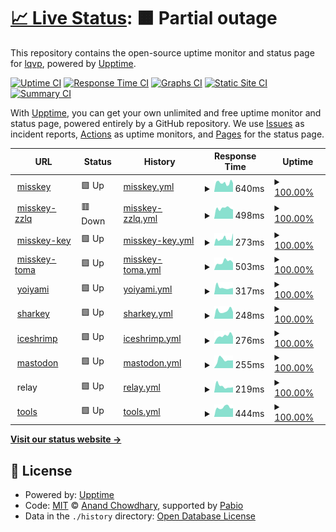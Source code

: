 # [📈 Live Status](https://upptime.0il.pw): <!--live status--> **🟧 Partial outage**

This repository contains the open-source uptime monitor and status page for [lqvp](https://upptime.0il.pw), powered by [Upptime](https://github.com/upptime/upptime).

[![Uptime CI](https://github.com/lqvp/upptime/workflows/Uptime%20CI/badge.svg)](https://github.com/lqvp/upptime/actions?query=workflow%3A%22Uptime+CI%22)
[![Response Time CI](https://github.com/lqvp/upptime/workflows/Response%20Time%20CI/badge.svg)](https://github.com/lqvp/upptime/actions?query=workflow%3A%22Response+Time+CI%22)
[![Graphs CI](https://github.com/lqvp/upptime/workflows/Graphs%20CI/badge.svg)](https://github.com/lqvp/upptime/actions?query=workflow%3A%22Graphs+CI%22)
[![Static Site CI](https://github.com/lqvp/upptime/workflows/Static%20Site%20CI/badge.svg)](https://github.com/lqvp/upptime/actions?query=workflow%3A%22Static+Site+CI%22)
[![Summary CI](https://github.com/lqvp/upptime/workflows/Summary%20CI/badge.svg)](https://github.com/lqvp/upptime/actions?query=workflow%3A%22Summary+CI%22)

With [Upptime](https://upptime.js.org), you can get your own unlimited and free uptime monitor and status page, powered entirely by a GitHub repository. We use [Issues](https://github.com/lqvp/upptime/issues) as incident reports, [Actions](https://github.com/lqvp/upptime/actions) as uptime monitors, and [Pages](https://upptime.0il.pw) for the status page.

<!--start: status pages-->
<!-- This summary is generated by Upptime (https://github.com/upptime/upptime) -->
<!-- Do not edit this manually, your changes will be overwritten -->
<!-- prettier-ignore -->
| URL | Status | History | Response Time | Uptime |
| --- | ------ | ------- | ------------- | ------ |
| <img alt="" src="https://icons.duckduckgo.com/ip3/mi.0il.pw.ico" height="13"> [misskey](https://mi.0il.pw/) | 🟩 Up | [misskey.yml](https://github.com/lqvp/upptime/commits/HEAD/history/misskey.yml) | <details><summary><img alt="Response time graph" src="./graphs/misskey/response-time-week.png" height="20"> 640ms</summary><br><a href="https://uptime.0il.pw/history/misskey"><img alt="Response time 643" src="https://img.shields.io/endpoint?url=https%3A%2F%2Fraw.githubusercontent.com%2Flqvp%2Fupptime%2FHEAD%2Fapi%2Fmisskey%2Fresponse-time.json"></a><br><a href="https://uptime.0il.pw/history/misskey"><img alt="24-hour response time 613" src="https://img.shields.io/endpoint?url=https%3A%2F%2Fraw.githubusercontent.com%2Flqvp%2Fupptime%2FHEAD%2Fapi%2Fmisskey%2Fresponse-time-day.json"></a><br><a href="https://uptime.0il.pw/history/misskey"><img alt="7-day response time 640" src="https://img.shields.io/endpoint?url=https%3A%2F%2Fraw.githubusercontent.com%2Flqvp%2Fupptime%2FHEAD%2Fapi%2Fmisskey%2Fresponse-time-week.json"></a><br><a href="https://uptime.0il.pw/history/misskey"><img alt="30-day response time 600" src="https://img.shields.io/endpoint?url=https%3A%2F%2Fraw.githubusercontent.com%2Flqvp%2Fupptime%2FHEAD%2Fapi%2Fmisskey%2Fresponse-time-month.json"></a><br><a href="https://uptime.0il.pw/history/misskey"><img alt="1-year response time 643" src="https://img.shields.io/endpoint?url=https%3A%2F%2Fraw.githubusercontent.com%2Flqvp%2Fupptime%2FHEAD%2Fapi%2Fmisskey%2Fresponse-time-year.json"></a></details> | <details><summary><a href="https://uptime.0il.pw/history/misskey">100.00%</a></summary><a href="https://uptime.0il.pw/history/misskey"><img alt="All-time uptime 99.53%" src="https://img.shields.io/endpoint?url=https%3A%2F%2Fraw.githubusercontent.com%2Flqvp%2Fupptime%2FHEAD%2Fapi%2Fmisskey%2Fuptime.json"></a><br><a href="https://uptime.0il.pw/history/misskey"><img alt="24-hour uptime 100.00%" src="https://img.shields.io/endpoint?url=https%3A%2F%2Fraw.githubusercontent.com%2Flqvp%2Fupptime%2FHEAD%2Fapi%2Fmisskey%2Fuptime-day.json"></a><br><a href="https://uptime.0il.pw/history/misskey"><img alt="7-day uptime 100.00%" src="https://img.shields.io/endpoint?url=https%3A%2F%2Fraw.githubusercontent.com%2Flqvp%2Fupptime%2FHEAD%2Fapi%2Fmisskey%2Fuptime-week.json"></a><br><a href="https://uptime.0il.pw/history/misskey"><img alt="30-day uptime 99.33%" src="https://img.shields.io/endpoint?url=https%3A%2F%2Fraw.githubusercontent.com%2Flqvp%2Fupptime%2FHEAD%2Fapi%2Fmisskey%2Fuptime-month.json"></a><br><a href="https://uptime.0il.pw/history/misskey"><img alt="1-year uptime 99.53%" src="https://img.shields.io/endpoint?url=https%3A%2F%2Fraw.githubusercontent.com%2Flqvp%2Fupptime%2FHEAD%2Fapi%2Fmisskey%2Fuptime-year.json"></a></details>
| <img alt="" src="https://icons.duckduckgo.com/ip3/zzlq.0il.pw.ico" height="13"> [misskey-zzlq](https://zzlq.0il.pw/) | 🟥 Down | [misskey-zzlq.yml](https://github.com/lqvp/upptime/commits/HEAD/history/misskey-zzlq.yml) | <details><summary><img alt="Response time graph" src="./graphs/misskey-zzlq/response-time-week.png" height="20"> 498ms</summary><br><a href="https://uptime.0il.pw/history/misskey-zzlq"><img alt="Response time 586" src="https://img.shields.io/endpoint?url=https%3A%2F%2Fraw.githubusercontent.com%2Flqvp%2Fupptime%2FHEAD%2Fapi%2Fmisskey-zzlq%2Fresponse-time.json"></a><br><a href="https://uptime.0il.pw/history/misskey-zzlq"><img alt="24-hour response time 479" src="https://img.shields.io/endpoint?url=https%3A%2F%2Fraw.githubusercontent.com%2Flqvp%2Fupptime%2FHEAD%2Fapi%2Fmisskey-zzlq%2Fresponse-time-day.json"></a><br><a href="https://uptime.0il.pw/history/misskey-zzlq"><img alt="7-day response time 498" src="https://img.shields.io/endpoint?url=https%3A%2F%2Fraw.githubusercontent.com%2Flqvp%2Fupptime%2FHEAD%2Fapi%2Fmisskey-zzlq%2Fresponse-time-week.json"></a><br><a href="https://uptime.0il.pw/history/misskey-zzlq"><img alt="30-day response time 533" src="https://img.shields.io/endpoint?url=https%3A%2F%2Fraw.githubusercontent.com%2Flqvp%2Fupptime%2FHEAD%2Fapi%2Fmisskey-zzlq%2Fresponse-time-month.json"></a><br><a href="https://uptime.0il.pw/history/misskey-zzlq"><img alt="1-year response time 586" src="https://img.shields.io/endpoint?url=https%3A%2F%2Fraw.githubusercontent.com%2Flqvp%2Fupptime%2FHEAD%2Fapi%2Fmisskey-zzlq%2Fresponse-time-year.json"></a></details> | <details><summary><a href="https://uptime.0il.pw/history/misskey-zzlq">100.00%</a></summary><a href="https://uptime.0il.pw/history/misskey-zzlq"><img alt="All-time uptime 99.40%" src="https://img.shields.io/endpoint?url=https%3A%2F%2Fraw.githubusercontent.com%2Flqvp%2Fupptime%2FHEAD%2Fapi%2Fmisskey-zzlq%2Fuptime.json"></a><br><a href="https://uptime.0il.pw/history/misskey-zzlq"><img alt="24-hour uptime 99.99%" src="https://img.shields.io/endpoint?url=https%3A%2F%2Fraw.githubusercontent.com%2Flqvp%2Fupptime%2FHEAD%2Fapi%2Fmisskey-zzlq%2Fuptime-day.json"></a><br><a href="https://uptime.0il.pw/history/misskey-zzlq"><img alt="7-day uptime 100.00%" src="https://img.shields.io/endpoint?url=https%3A%2F%2Fraw.githubusercontent.com%2Flqvp%2Fupptime%2FHEAD%2Fapi%2Fmisskey-zzlq%2Fuptime-week.json"></a><br><a href="https://uptime.0il.pw/history/misskey-zzlq"><img alt="30-day uptime 98.70%" src="https://img.shields.io/endpoint?url=https%3A%2F%2Fraw.githubusercontent.com%2Flqvp%2Fupptime%2FHEAD%2Fapi%2Fmisskey-zzlq%2Fuptime-month.json"></a><br><a href="https://uptime.0il.pw/history/misskey-zzlq"><img alt="1-year uptime 99.40%" src="https://img.shields.io/endpoint?url=https%3A%2F%2Fraw.githubusercontent.com%2Flqvp%2Fupptime%2FHEAD%2Fapi%2Fmisskey-zzlq%2Fuptime-year.json"></a></details>
| <img alt="" src="https://icons.duckduckgo.com/ip3/key.0il.pw.ico" height="13"> [misskey-key](https://key.0il.pw/) | 🟩 Up | [misskey-key.yml](https://github.com/lqvp/upptime/commits/HEAD/history/misskey-key.yml) | <details><summary><img alt="Response time graph" src="./graphs/misskey-key/response-time-week.png" height="20"> 273ms</summary><br><a href="https://uptime.0il.pw/history/misskey-key"><img alt="Response time 257" src="https://img.shields.io/endpoint?url=https%3A%2F%2Fraw.githubusercontent.com%2Flqvp%2Fupptime%2FHEAD%2Fapi%2Fmisskey-key%2Fresponse-time.json"></a><br><a href="https://uptime.0il.pw/history/misskey-key"><img alt="24-hour response time 485" src="https://img.shields.io/endpoint?url=https%3A%2F%2Fraw.githubusercontent.com%2Flqvp%2Fupptime%2FHEAD%2Fapi%2Fmisskey-key%2Fresponse-time-day.json"></a><br><a href="https://uptime.0il.pw/history/misskey-key"><img alt="7-day response time 273" src="https://img.shields.io/endpoint?url=https%3A%2F%2Fraw.githubusercontent.com%2Flqvp%2Fupptime%2FHEAD%2Fapi%2Fmisskey-key%2Fresponse-time-week.json"></a><br><a href="https://uptime.0il.pw/history/misskey-key"><img alt="30-day response time 271" src="https://img.shields.io/endpoint?url=https%3A%2F%2Fraw.githubusercontent.com%2Flqvp%2Fupptime%2FHEAD%2Fapi%2Fmisskey-key%2Fresponse-time-month.json"></a><br><a href="https://uptime.0il.pw/history/misskey-key"><img alt="1-year response time 257" src="https://img.shields.io/endpoint?url=https%3A%2F%2Fraw.githubusercontent.com%2Flqvp%2Fupptime%2FHEAD%2Fapi%2Fmisskey-key%2Fresponse-time-year.json"></a></details> | <details><summary><a href="https://uptime.0il.pw/history/misskey-key">100.00%</a></summary><a href="https://uptime.0il.pw/history/misskey-key"><img alt="All-time uptime 99.98%" src="https://img.shields.io/endpoint?url=https%3A%2F%2Fraw.githubusercontent.com%2Flqvp%2Fupptime%2FHEAD%2Fapi%2Fmisskey-key%2Fuptime.json"></a><br><a href="https://uptime.0il.pw/history/misskey-key"><img alt="24-hour uptime 100.00%" src="https://img.shields.io/endpoint?url=https%3A%2F%2Fraw.githubusercontent.com%2Flqvp%2Fupptime%2FHEAD%2Fapi%2Fmisskey-key%2Fuptime-day.json"></a><br><a href="https://uptime.0il.pw/history/misskey-key"><img alt="7-day uptime 100.00%" src="https://img.shields.io/endpoint?url=https%3A%2F%2Fraw.githubusercontent.com%2Flqvp%2Fupptime%2FHEAD%2Fapi%2Fmisskey-key%2Fuptime-week.json"></a><br><a href="https://uptime.0il.pw/history/misskey-key"><img alt="30-day uptime 100.00%" src="https://img.shields.io/endpoint?url=https%3A%2F%2Fraw.githubusercontent.com%2Flqvp%2Fupptime%2FHEAD%2Fapi%2Fmisskey-key%2Fuptime-month.json"></a><br><a href="https://uptime.0il.pw/history/misskey-key"><img alt="1-year uptime 99.98%" src="https://img.shields.io/endpoint?url=https%3A%2F%2Fraw.githubusercontent.com%2Flqvp%2Fupptime%2FHEAD%2Fapi%2Fmisskey-key%2Fuptime-year.json"></a></details>
| <img alt="" src="https://icons.duckduckgo.com/ip3/unko.0il.pw.ico" height="13"> [misskey-toma](https://unko.0il.pw/) | 🟩 Up | [misskey-toma.yml](https://github.com/lqvp/upptime/commits/HEAD/history/misskey-toma.yml) | <details><summary><img alt="Response time graph" src="./graphs/misskey-toma/response-time-week.png" height="20"> 503ms</summary><br><a href="https://uptime.0il.pw/history/misskey-toma"><img alt="Response time 507" src="https://img.shields.io/endpoint?url=https%3A%2F%2Fraw.githubusercontent.com%2Flqvp%2Fupptime%2FHEAD%2Fapi%2Fmisskey-toma%2Fresponse-time.json"></a><br><a href="https://uptime.0il.pw/history/misskey-toma"><img alt="24-hour response time 453" src="https://img.shields.io/endpoint?url=https%3A%2F%2Fraw.githubusercontent.com%2Flqvp%2Fupptime%2FHEAD%2Fapi%2Fmisskey-toma%2Fresponse-time-day.json"></a><br><a href="https://uptime.0il.pw/history/misskey-toma"><img alt="7-day response time 503" src="https://img.shields.io/endpoint?url=https%3A%2F%2Fraw.githubusercontent.com%2Flqvp%2Fupptime%2FHEAD%2Fapi%2Fmisskey-toma%2Fresponse-time-week.json"></a><br><a href="https://uptime.0il.pw/history/misskey-toma"><img alt="30-day response time 507" src="https://img.shields.io/endpoint?url=https%3A%2F%2Fraw.githubusercontent.com%2Flqvp%2Fupptime%2FHEAD%2Fapi%2Fmisskey-toma%2Fresponse-time-month.json"></a><br><a href="https://uptime.0il.pw/history/misskey-toma"><img alt="1-year response time 507" src="https://img.shields.io/endpoint?url=https%3A%2F%2Fraw.githubusercontent.com%2Flqvp%2Fupptime%2FHEAD%2Fapi%2Fmisskey-toma%2Fresponse-time-year.json"></a></details> | <details><summary><a href="https://uptime.0il.pw/history/misskey-toma">100.00%</a></summary><a href="https://uptime.0il.pw/history/misskey-toma"><img alt="All-time uptime 100.00%" src="https://img.shields.io/endpoint?url=https%3A%2F%2Fraw.githubusercontent.com%2Flqvp%2Fupptime%2FHEAD%2Fapi%2Fmisskey-toma%2Fuptime.json"></a><br><a href="https://uptime.0il.pw/history/misskey-toma"><img alt="24-hour uptime 100.00%" src="https://img.shields.io/endpoint?url=https%3A%2F%2Fraw.githubusercontent.com%2Flqvp%2Fupptime%2FHEAD%2Fapi%2Fmisskey-toma%2Fuptime-day.json"></a><br><a href="https://uptime.0il.pw/history/misskey-toma"><img alt="7-day uptime 100.00%" src="https://img.shields.io/endpoint?url=https%3A%2F%2Fraw.githubusercontent.com%2Flqvp%2Fupptime%2FHEAD%2Fapi%2Fmisskey-toma%2Fuptime-week.json"></a><br><a href="https://uptime.0il.pw/history/misskey-toma"><img alt="30-day uptime 100.00%" src="https://img.shields.io/endpoint?url=https%3A%2F%2Fraw.githubusercontent.com%2Flqvp%2Fupptime%2FHEAD%2Fapi%2Fmisskey-toma%2Fuptime-month.json"></a><br><a href="https://uptime.0il.pw/history/misskey-toma"><img alt="1-year uptime 100.00%" src="https://img.shields.io/endpoint?url=https%3A%2F%2Fraw.githubusercontent.com%2Flqvp%2Fupptime%2FHEAD%2Fapi%2Fmisskey-toma%2Fuptime-year.json"></a></details>
| <img alt="" src="https://icons.duckduckgo.com/ip3/yoiyami.0il.pw.ico" height="13"> [yoiyami](https://yoiyami.0il.pw/) | 🟩 Up | [yoiyami.yml](https://github.com/lqvp/upptime/commits/HEAD/history/yoiyami.yml) | <details><summary><img alt="Response time graph" src="./graphs/yoiyami/response-time-week.png" height="20"> 317ms</summary><br><a href="https://uptime.0il.pw/history/yoiyami"><img alt="Response time 303" src="https://img.shields.io/endpoint?url=https%3A%2F%2Fraw.githubusercontent.com%2Flqvp%2Fupptime%2FHEAD%2Fapi%2Fyoiyami%2Fresponse-time.json"></a><br><a href="https://uptime.0il.pw/history/yoiyami"><img alt="24-hour response time 298" src="https://img.shields.io/endpoint?url=https%3A%2F%2Fraw.githubusercontent.com%2Flqvp%2Fupptime%2FHEAD%2Fapi%2Fyoiyami%2Fresponse-time-day.json"></a><br><a href="https://uptime.0il.pw/history/yoiyami"><img alt="7-day response time 317" src="https://img.shields.io/endpoint?url=https%3A%2F%2Fraw.githubusercontent.com%2Flqvp%2Fupptime%2FHEAD%2Fapi%2Fyoiyami%2Fresponse-time-week.json"></a><br><a href="https://uptime.0il.pw/history/yoiyami"><img alt="30-day response time 304" src="https://img.shields.io/endpoint?url=https%3A%2F%2Fraw.githubusercontent.com%2Flqvp%2Fupptime%2FHEAD%2Fapi%2Fyoiyami%2Fresponse-time-month.json"></a><br><a href="https://uptime.0il.pw/history/yoiyami"><img alt="1-year response time 303" src="https://img.shields.io/endpoint?url=https%3A%2F%2Fraw.githubusercontent.com%2Flqvp%2Fupptime%2FHEAD%2Fapi%2Fyoiyami%2Fresponse-time-year.json"></a></details> | <details><summary><a href="https://uptime.0il.pw/history/yoiyami">100.00%</a></summary><a href="https://uptime.0il.pw/history/yoiyami"><img alt="All-time uptime 99.98%" src="https://img.shields.io/endpoint?url=https%3A%2F%2Fraw.githubusercontent.com%2Flqvp%2Fupptime%2FHEAD%2Fapi%2Fyoiyami%2Fuptime.json"></a><br><a href="https://uptime.0il.pw/history/yoiyami"><img alt="24-hour uptime 100.00%" src="https://img.shields.io/endpoint?url=https%3A%2F%2Fraw.githubusercontent.com%2Flqvp%2Fupptime%2FHEAD%2Fapi%2Fyoiyami%2Fuptime-day.json"></a><br><a href="https://uptime.0il.pw/history/yoiyami"><img alt="7-day uptime 100.00%" src="https://img.shields.io/endpoint?url=https%3A%2F%2Fraw.githubusercontent.com%2Flqvp%2Fupptime%2FHEAD%2Fapi%2Fyoiyami%2Fuptime-week.json"></a><br><a href="https://uptime.0il.pw/history/yoiyami"><img alt="30-day uptime 100.00%" src="https://img.shields.io/endpoint?url=https%3A%2F%2Fraw.githubusercontent.com%2Flqvp%2Fupptime%2FHEAD%2Fapi%2Fyoiyami%2Fuptime-month.json"></a><br><a href="https://uptime.0il.pw/history/yoiyami"><img alt="1-year uptime 99.98%" src="https://img.shields.io/endpoint?url=https%3A%2F%2Fraw.githubusercontent.com%2Flqvp%2Fupptime%2FHEAD%2Fapi%2Fyoiyami%2Fuptime-year.json"></a></details>
| <img alt="" src="https://icons.duckduckgo.com/ip3/sharkey.0il.pw.ico" height="13"> [sharkey](https://sharkey.0il.pw/) | 🟩 Up | [sharkey.yml](https://github.com/lqvp/upptime/commits/HEAD/history/sharkey.yml) | <details><summary><img alt="Response time graph" src="./graphs/sharkey/response-time-week.png" height="20"> 248ms</summary><br><a href="https://uptime.0il.pw/history/sharkey"><img alt="Response time 266" src="https://img.shields.io/endpoint?url=https%3A%2F%2Fraw.githubusercontent.com%2Flqvp%2Fupptime%2FHEAD%2Fapi%2Fsharkey%2Fresponse-time.json"></a><br><a href="https://uptime.0il.pw/history/sharkey"><img alt="24-hour response time 208" src="https://img.shields.io/endpoint?url=https%3A%2F%2Fraw.githubusercontent.com%2Flqvp%2Fupptime%2FHEAD%2Fapi%2Fsharkey%2Fresponse-time-day.json"></a><br><a href="https://uptime.0il.pw/history/sharkey"><img alt="7-day response time 248" src="https://img.shields.io/endpoint?url=https%3A%2F%2Fraw.githubusercontent.com%2Flqvp%2Fupptime%2FHEAD%2Fapi%2Fsharkey%2Fresponse-time-week.json"></a><br><a href="https://uptime.0il.pw/history/sharkey"><img alt="30-day response time 257" src="https://img.shields.io/endpoint?url=https%3A%2F%2Fraw.githubusercontent.com%2Flqvp%2Fupptime%2FHEAD%2Fapi%2Fsharkey%2Fresponse-time-month.json"></a><br><a href="https://uptime.0il.pw/history/sharkey"><img alt="1-year response time 266" src="https://img.shields.io/endpoint?url=https%3A%2F%2Fraw.githubusercontent.com%2Flqvp%2Fupptime%2FHEAD%2Fapi%2Fsharkey%2Fresponse-time-year.json"></a></details> | <details><summary><a href="https://uptime.0il.pw/history/sharkey">100.00%</a></summary><a href="https://uptime.0il.pw/history/sharkey"><img alt="All-time uptime 99.97%" src="https://img.shields.io/endpoint?url=https%3A%2F%2Fraw.githubusercontent.com%2Flqvp%2Fupptime%2FHEAD%2Fapi%2Fsharkey%2Fuptime.json"></a><br><a href="https://uptime.0il.pw/history/sharkey"><img alt="24-hour uptime 100.00%" src="https://img.shields.io/endpoint?url=https%3A%2F%2Fraw.githubusercontent.com%2Flqvp%2Fupptime%2FHEAD%2Fapi%2Fsharkey%2Fuptime-day.json"></a><br><a href="https://uptime.0il.pw/history/sharkey"><img alt="7-day uptime 100.00%" src="https://img.shields.io/endpoint?url=https%3A%2F%2Fraw.githubusercontent.com%2Flqvp%2Fupptime%2FHEAD%2Fapi%2Fsharkey%2Fuptime-week.json"></a><br><a href="https://uptime.0il.pw/history/sharkey"><img alt="30-day uptime 100.00%" src="https://img.shields.io/endpoint?url=https%3A%2F%2Fraw.githubusercontent.com%2Flqvp%2Fupptime%2FHEAD%2Fapi%2Fsharkey%2Fuptime-month.json"></a><br><a href="https://uptime.0il.pw/history/sharkey"><img alt="1-year uptime 99.97%" src="https://img.shields.io/endpoint?url=https%3A%2F%2Fraw.githubusercontent.com%2Flqvp%2Fupptime%2FHEAD%2Fapi%2Fsharkey%2Fuptime-year.json"></a></details>
| <img alt="" src="https://icons.duckduckgo.com/ip3/ice.0il.pw.ico" height="13"> [iceshrimp](https://ice.0il.pw/) | 🟩 Up | [iceshrimp.yml](https://github.com/lqvp/upptime/commits/HEAD/history/iceshrimp.yml) | <details><summary><img alt="Response time graph" src="./graphs/iceshrimp/response-time-week.png" height="20"> 276ms</summary><br><a href="https://uptime.0il.pw/history/iceshrimp"><img alt="Response time 281" src="https://img.shields.io/endpoint?url=https%3A%2F%2Fraw.githubusercontent.com%2Flqvp%2Fupptime%2FHEAD%2Fapi%2Ficeshrimp%2Fresponse-time.json"></a><br><a href="https://uptime.0il.pw/history/iceshrimp"><img alt="24-hour response time 249" src="https://img.shields.io/endpoint?url=https%3A%2F%2Fraw.githubusercontent.com%2Flqvp%2Fupptime%2FHEAD%2Fapi%2Ficeshrimp%2Fresponse-time-day.json"></a><br><a href="https://uptime.0il.pw/history/iceshrimp"><img alt="7-day response time 276" src="https://img.shields.io/endpoint?url=https%3A%2F%2Fraw.githubusercontent.com%2Flqvp%2Fupptime%2FHEAD%2Fapi%2Ficeshrimp%2Fresponse-time-week.json"></a><br><a href="https://uptime.0il.pw/history/iceshrimp"><img alt="30-day response time 285" src="https://img.shields.io/endpoint?url=https%3A%2F%2Fraw.githubusercontent.com%2Flqvp%2Fupptime%2FHEAD%2Fapi%2Ficeshrimp%2Fresponse-time-month.json"></a><br><a href="https://uptime.0il.pw/history/iceshrimp"><img alt="1-year response time 281" src="https://img.shields.io/endpoint?url=https%3A%2F%2Fraw.githubusercontent.com%2Flqvp%2Fupptime%2FHEAD%2Fapi%2Ficeshrimp%2Fresponse-time-year.json"></a></details> | <details><summary><a href="https://uptime.0il.pw/history/iceshrimp">100.00%</a></summary><a href="https://uptime.0il.pw/history/iceshrimp"><img alt="All-time uptime 99.95%" src="https://img.shields.io/endpoint?url=https%3A%2F%2Fraw.githubusercontent.com%2Flqvp%2Fupptime%2FHEAD%2Fapi%2Ficeshrimp%2Fuptime.json"></a><br><a href="https://uptime.0il.pw/history/iceshrimp"><img alt="24-hour uptime 100.00%" src="https://img.shields.io/endpoint?url=https%3A%2F%2Fraw.githubusercontent.com%2Flqvp%2Fupptime%2FHEAD%2Fapi%2Ficeshrimp%2Fuptime-day.json"></a><br><a href="https://uptime.0il.pw/history/iceshrimp"><img alt="7-day uptime 100.00%" src="https://img.shields.io/endpoint?url=https%3A%2F%2Fraw.githubusercontent.com%2Flqvp%2Fupptime%2FHEAD%2Fapi%2Ficeshrimp%2Fuptime-week.json"></a><br><a href="https://uptime.0il.pw/history/iceshrimp"><img alt="30-day uptime 99.97%" src="https://img.shields.io/endpoint?url=https%3A%2F%2Fraw.githubusercontent.com%2Flqvp%2Fupptime%2FHEAD%2Fapi%2Ficeshrimp%2Fuptime-month.json"></a><br><a href="https://uptime.0il.pw/history/iceshrimp"><img alt="1-year uptime 99.95%" src="https://img.shields.io/endpoint?url=https%3A%2F%2Fraw.githubusercontent.com%2Flqvp%2Fupptime%2FHEAD%2Fapi%2Ficeshrimp%2Fuptime-year.json"></a></details>
| <img alt="" src="https://icons.duckduckgo.com/ip3/mstdn.0il.pw.ico" height="13"> [mastodon](https://mstdn.0il.pw/) | 🟩 Up | [mastodon.yml](https://github.com/lqvp/upptime/commits/HEAD/history/mastodon.yml) | <details><summary><img alt="Response time graph" src="./graphs/mastodon/response-time-week.png" height="20"> 255ms</summary><br><a href="https://uptime.0il.pw/history/mastodon"><img alt="Response time 259" src="https://img.shields.io/endpoint?url=https%3A%2F%2Fraw.githubusercontent.com%2Flqvp%2Fupptime%2FHEAD%2Fapi%2Fmastodon%2Fresponse-time.json"></a><br><a href="https://uptime.0il.pw/history/mastodon"><img alt="24-hour response time 243" src="https://img.shields.io/endpoint?url=https%3A%2F%2Fraw.githubusercontent.com%2Flqvp%2Fupptime%2FHEAD%2Fapi%2Fmastodon%2Fresponse-time-day.json"></a><br><a href="https://uptime.0il.pw/history/mastodon"><img alt="7-day response time 255" src="https://img.shields.io/endpoint?url=https%3A%2F%2Fraw.githubusercontent.com%2Flqvp%2Fupptime%2FHEAD%2Fapi%2Fmastodon%2Fresponse-time-week.json"></a><br><a href="https://uptime.0il.pw/history/mastodon"><img alt="30-day response time 244" src="https://img.shields.io/endpoint?url=https%3A%2F%2Fraw.githubusercontent.com%2Flqvp%2Fupptime%2FHEAD%2Fapi%2Fmastodon%2Fresponse-time-month.json"></a><br><a href="https://uptime.0il.pw/history/mastodon"><img alt="1-year response time 259" src="https://img.shields.io/endpoint?url=https%3A%2F%2Fraw.githubusercontent.com%2Flqvp%2Fupptime%2FHEAD%2Fapi%2Fmastodon%2Fresponse-time-year.json"></a></details> | <details><summary><a href="https://uptime.0il.pw/history/mastodon">100.00%</a></summary><a href="https://uptime.0il.pw/history/mastodon"><img alt="All-time uptime 99.98%" src="https://img.shields.io/endpoint?url=https%3A%2F%2Fraw.githubusercontent.com%2Flqvp%2Fupptime%2FHEAD%2Fapi%2Fmastodon%2Fuptime.json"></a><br><a href="https://uptime.0il.pw/history/mastodon"><img alt="24-hour uptime 100.00%" src="https://img.shields.io/endpoint?url=https%3A%2F%2Fraw.githubusercontent.com%2Flqvp%2Fupptime%2FHEAD%2Fapi%2Fmastodon%2Fuptime-day.json"></a><br><a href="https://uptime.0il.pw/history/mastodon"><img alt="7-day uptime 100.00%" src="https://img.shields.io/endpoint?url=https%3A%2F%2Fraw.githubusercontent.com%2Flqvp%2Fupptime%2FHEAD%2Fapi%2Fmastodon%2Fuptime-week.json"></a><br><a href="https://uptime.0il.pw/history/mastodon"><img alt="30-day uptime 100.00%" src="https://img.shields.io/endpoint?url=https%3A%2F%2Fraw.githubusercontent.com%2Flqvp%2Fupptime%2FHEAD%2Fapi%2Fmastodon%2Fuptime-month.json"></a><br><a href="https://uptime.0il.pw/history/mastodon"><img alt="1-year uptime 99.98%" src="https://img.shields.io/endpoint?url=https%3A%2F%2Fraw.githubusercontent.com%2Flqvp%2Fupptime%2FHEAD%2Fapi%2Fmastodon%2Fuptime-year.json"></a></details>
| <img alt="" src="https://icons.duckduckgo.com/ip3/null.ico" height="13"> relay | 🟩 Up | [relay.yml](https://github.com/lqvp/upptime/commits/HEAD/history/relay.yml) | <details><summary><img alt="Response time graph" src="./graphs/relay/response-time-week.png" height="20"> 219ms</summary><br><a href="https://uptime.0il.pw/history/relay"><img alt="Response time 185" src="https://img.shields.io/endpoint?url=https%3A%2F%2Fraw.githubusercontent.com%2Flqvp%2Fupptime%2FHEAD%2Fapi%2Frelay%2Fresponse-time.json"></a><br><a href="https://uptime.0il.pw/history/relay"><img alt="24-hour response time 186" src="https://img.shields.io/endpoint?url=https%3A%2F%2Fraw.githubusercontent.com%2Flqvp%2Fupptime%2FHEAD%2Fapi%2Frelay%2Fresponse-time-day.json"></a><br><a href="https://uptime.0il.pw/history/relay"><img alt="7-day response time 219" src="https://img.shields.io/endpoint?url=https%3A%2F%2Fraw.githubusercontent.com%2Flqvp%2Fupptime%2FHEAD%2Fapi%2Frelay%2Fresponse-time-week.json"></a><br><a href="https://uptime.0il.pw/history/relay"><img alt="30-day response time 191" src="https://img.shields.io/endpoint?url=https%3A%2F%2Fraw.githubusercontent.com%2Flqvp%2Fupptime%2FHEAD%2Fapi%2Frelay%2Fresponse-time-month.json"></a><br><a href="https://uptime.0il.pw/history/relay"><img alt="1-year response time 185" src="https://img.shields.io/endpoint?url=https%3A%2F%2Fraw.githubusercontent.com%2Flqvp%2Fupptime%2FHEAD%2Fapi%2Frelay%2Fresponse-time-year.json"></a></details> | <details><summary><a href="https://uptime.0il.pw/history/relay">100.00%</a></summary><a href="https://uptime.0il.pw/history/relay"><img alt="All-time uptime 100.00%" src="https://img.shields.io/endpoint?url=https%3A%2F%2Fraw.githubusercontent.com%2Flqvp%2Fupptime%2FHEAD%2Fapi%2Frelay%2Fuptime.json"></a><br><a href="https://uptime.0il.pw/history/relay"><img alt="24-hour uptime 100.00%" src="https://img.shields.io/endpoint?url=https%3A%2F%2Fraw.githubusercontent.com%2Flqvp%2Fupptime%2FHEAD%2Fapi%2Frelay%2Fuptime-day.json"></a><br><a href="https://uptime.0il.pw/history/relay"><img alt="7-day uptime 100.00%" src="https://img.shields.io/endpoint?url=https%3A%2F%2Fraw.githubusercontent.com%2Flqvp%2Fupptime%2FHEAD%2Fapi%2Frelay%2Fuptime-week.json"></a><br><a href="https://uptime.0il.pw/history/relay"><img alt="30-day uptime 100.00%" src="https://img.shields.io/endpoint?url=https%3A%2F%2Fraw.githubusercontent.com%2Flqvp%2Fupptime%2FHEAD%2Fapi%2Frelay%2Fuptime-month.json"></a><br><a href="https://uptime.0il.pw/history/relay"><img alt="1-year uptime 100.00%" src="https://img.shields.io/endpoint?url=https%3A%2F%2Fraw.githubusercontent.com%2Flqvp%2Fupptime%2FHEAD%2Fapi%2Frelay%2Fuptime-year.json"></a></details>
| <img alt="" src="https://icons.duckduckgo.com/ip3/tools.0il.pw.ico" height="13"> [tools](https://tools.0il.pw/) | 🟩 Up | [tools.yml](https://github.com/lqvp/upptime/commits/HEAD/history/tools.yml) | <details><summary><img alt="Response time graph" src="./graphs/tools/response-time-week.png" height="20"> 444ms</summary><br><a href="https://uptime.0il.pw/history/tools"><img alt="Response time 510" src="https://img.shields.io/endpoint?url=https%3A%2F%2Fraw.githubusercontent.com%2Flqvp%2Fupptime%2FHEAD%2Fapi%2Ftools%2Fresponse-time.json"></a><br><a href="https://uptime.0il.pw/history/tools"><img alt="24-hour response time 407" src="https://img.shields.io/endpoint?url=https%3A%2F%2Fraw.githubusercontent.com%2Flqvp%2Fupptime%2FHEAD%2Fapi%2Ftools%2Fresponse-time-day.json"></a><br><a href="https://uptime.0il.pw/history/tools"><img alt="7-day response time 444" src="https://img.shields.io/endpoint?url=https%3A%2F%2Fraw.githubusercontent.com%2Flqvp%2Fupptime%2FHEAD%2Fapi%2Ftools%2Fresponse-time-week.json"></a><br><a href="https://uptime.0il.pw/history/tools"><img alt="30-day response time 499" src="https://img.shields.io/endpoint?url=https%3A%2F%2Fraw.githubusercontent.com%2Flqvp%2Fupptime%2FHEAD%2Fapi%2Ftools%2Fresponse-time-month.json"></a><br><a href="https://uptime.0il.pw/history/tools"><img alt="1-year response time 510" src="https://img.shields.io/endpoint?url=https%3A%2F%2Fraw.githubusercontent.com%2Flqvp%2Fupptime%2FHEAD%2Fapi%2Ftools%2Fresponse-time-year.json"></a></details> | <details><summary><a href="https://uptime.0il.pw/history/tools">100.00%</a></summary><a href="https://uptime.0il.pw/history/tools"><img alt="All-time uptime 99.86%" src="https://img.shields.io/endpoint?url=https%3A%2F%2Fraw.githubusercontent.com%2Flqvp%2Fupptime%2FHEAD%2Fapi%2Ftools%2Fuptime.json"></a><br><a href="https://uptime.0il.pw/history/tools"><img alt="24-hour uptime 100.00%" src="https://img.shields.io/endpoint?url=https%3A%2F%2Fraw.githubusercontent.com%2Flqvp%2Fupptime%2FHEAD%2Fapi%2Ftools%2Fuptime-day.json"></a><br><a href="https://uptime.0il.pw/history/tools"><img alt="7-day uptime 100.00%" src="https://img.shields.io/endpoint?url=https%3A%2F%2Fraw.githubusercontent.com%2Flqvp%2Fupptime%2FHEAD%2Fapi%2Ftools%2Fuptime-week.json"></a><br><a href="https://uptime.0il.pw/history/tools"><img alt="30-day uptime 99.86%" src="https://img.shields.io/endpoint?url=https%3A%2F%2Fraw.githubusercontent.com%2Flqvp%2Fupptime%2FHEAD%2Fapi%2Ftools%2Fuptime-month.json"></a><br><a href="https://uptime.0il.pw/history/tools"><img alt="1-year uptime 99.86%" src="https://img.shields.io/endpoint?url=https%3A%2F%2Fraw.githubusercontent.com%2Flqvp%2Fupptime%2FHEAD%2Fapi%2Ftools%2Fuptime-year.json"></a></details>

<!--end: status pages-->

[**Visit our status website →**](https://upptime.0il.pw)

## 📄 License

- Powered by: [Upptime](https://github.com/upptime/upptime)
- Code: [MIT](./LICENSE) © [Anand Chowdhary](https://anandchowdhary.com), supported by [Pabio](https://pabio.com)
- Data in the `./history` directory: [Open Database License](https://opendatacommons.org/licenses/odbl/1-0/)
